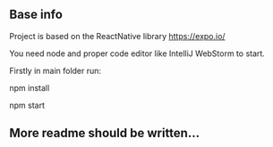 ## Base info
Project is based on the ReactNative library https://expo.io/

You need node and proper code editor like IntelliJ WebStorm to start.

Firstly in main folder run:

npm install

npm start


## More readme should be written...
